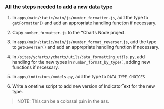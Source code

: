 ### All the steps needed to add a new data type

1. In `apps/main/static/main/js/number_formatter.js`, add the type to `getFormatter()` and
   add an appropriate handling function if necessary.

1. Copy `number_formatter.js` to the YCharts Node project.

1. In `apps/main/static/main/js/number_format_reverser.js`, add the type to `getReverser()` and
   add an appropriate handling function if necessary.

1. In `/sites/ycharts/ycharts/utils/data_formatting_utils.py`, add handling for the new types in
   `number_format_by_type()`, adding new functions if necessary.

1. In `apps/indicators/models.py`, add the type to `DATA_TYPE_CHOICES`

1. Write a onetime script to add new version of IndicatorText for the new type.
>  NOTE: This can be a colossal pain in the ass.
